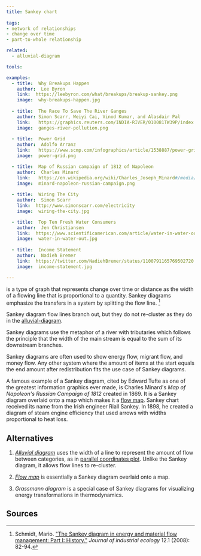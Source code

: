 ```yaml
---
title: Sankey chart
  
tags:
- network of relationships
- change over time
- part-to-whole relationship

related:
  - alluvial-diagram

tools:

examples:
  - title:  Why Breakups Happen
    author:  Lee Byron
    link:  https://leebyron.com/what/breakups/breakup-sankey.png
    image:  why-breakups-happen.jpg
    
  - title:  The Race To Save The River Ganges
    author: Simon Scarr, Weiyi Cai, Vinod Kumar, and Alasdair Pal
    link:   https://graphics.reuters.com/INDIA-RIVER/010081TW39P/index.html
    image:  ganges-river-pollution.png
    
  - title:  Power Grid
    author:  Adolfo Arranz
    link:   https://www.scmp.com/infographics/article/1538887/power-grid#&gid=1&pid=1
    image:  power-grid.png

  - title:  Map of Russian campaign of 1812 of Napoleon
    author:  Charles Minard
    link:   https://en.wikipedia.org/wiki/Charles_Joseph_Minard#/media/File:Minard.png
    image:  minard-napoleon-russian-campaign.png
  
  - title:  Wiring The City
    author:  Simon Scarr
    link:  http://www.simonscarr.com/electricity
    image:  wiring-the-city.jpg

  - title:  Top Ten Fresh Water Consumers
    author:  Jen Christiansen
    link:  https://www.scientificamerican.com/article/water-in-water-out/
    image:  water-in-water-out.jpg
  
  - title:  Income Statement
    author:  Nadieh Bremer
    link:  https://twitter.com/NadiehBremer/status/1100791165769502720
    image:  income-statement.jpg

---
```

is a type of graph that represents change over time or distance as the width of a flowing line that is proportional to a quantity. Sankey diagrams emphasize the transfers in a system by splitting the flow line. [^schmidt] 
<!--more-->
Sankey diagram flow lines branch out, but they do not re-cluster as they do in the [alluvial-diagram](/alluvial-diagram). 

Sankey diagrams use the metaphor of a river with tributaries which follows the principle that the width of the main stream is equal to the sum of its downstream branches. 

Sankey diagrams are often used to show energy flow, migrant flow, and money flow. Any other system where the amount of items at the start equals the end amount after redistribution fits the use case of Sankey diagrams.

A famous example of a Sankey diagram, cited by Edward Tufte as one of the greatest information graphics ever made, is Charles Minard's *Map of Napoleon's Russian Campaign of 1812* created in 1869. It is a Sankey diagram overlaid onto a map which makes it a [flow map](/flow-map). Sankey chart received its name from the Irish engineer Riall Sankey. In 1898, he created a diagram of steam engine efficiency that used arrows with widths proportional to heat loss.

## Alternatives
1. [*Alluvial diagram*](/alluvial-diagram) uses the width of a line to represent the amount of flow between categories, as in [parallel coordinates plot](/parallel-coordinates). Unlike the Sankey diagram, it allows flow lines to re-cluster.

2. [*Flow map*](/flow-map) is essentially a Sankey diagram overlaid onto a map.

3. *Grassmann diagram* is a special case of Sankey diagrams for visualizing energy transformations in thermodynamics.

## Sources
[^schmidt]: Schmidt, Mario. ["The Sankey diagram in energy and material flow management: Part I: History."](doi:10.1111/j.1530-9290.2008.00004.x.) *Journal of industrial ecology* 12.1 (2008): 82-94.
[^soundararajan]: Soundararajan, Kamal, Hiang Kwee Ho, and Bin Su. ["Sankey diagram framework for energy and exergy flows."](https://doi.org/10.1016/j.apenergy.2014.08.070) *Applied energy* 136 (2014): 1035-1042.

